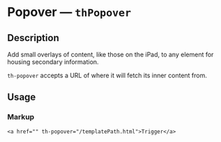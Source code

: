 # Popover — `thPopover`

## Description

Add small overlays of content, like those on the iPad, to any element for housing secondary information.

`th-popover` accepts a URL of where it will fetch its inner content from.

## Usage


### Markup
`<a href="" th-popover="/templatePath.html">Trigger</a>`

